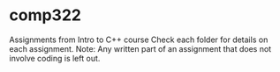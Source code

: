 # comp322
Assignments from Intro to C++ course
Check each folder for details on each assignment. 
Note: Any written part of an assignment that does not involve coding is left out. 
